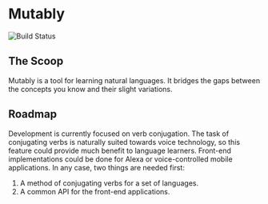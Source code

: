 # Mutably
![Build Status](http://teamcity.marcusposey.com/app/rest/builds/aggregated/strob:(buildType:(project:(id:Mutably)))/statusIcon.svg)

## The Scoop
Mutably is a tool for learning natural languages. It bridges the gaps between
the concepts you know and their slight variations.

## Roadmap
Development is currently focused on verb conjugation. The task of conjugating
verbs is naturally suited towards voice technology, so this feature could provide
much benefit to language learners. Front-end implementations could be done
for Alexa or voice-controlled mobile applications. In any case, two things are
needed first:
1. A method of conjugating verbs for a set of languages.
2. A common API for the front-end applications.
